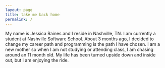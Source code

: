 ```yaml
---
layout: page
title: take me back home
permalink: /
---
```


My name is Jessica Raines and I reside in Nashville, TN. I am currently a student at Nashville Software School. About 3 months ago, I decided to change my career path and programming is the path I have chosen. I am a new mother so when I am not studying or attending class, I am chasing around an 11 month old. My life has been turned upside down and inside out, but I am enjoying the ride.
